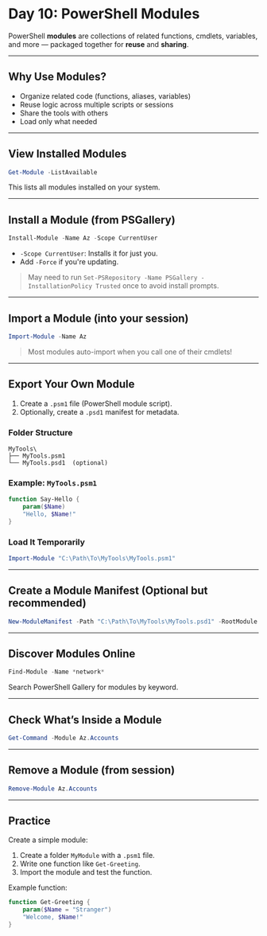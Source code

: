 # Day 10: PowerShell Modules

PowerShell **modules** are collections of related functions, cmdlets, variables, and more — packaged together for **reuse** and **sharing**.

---

## Why Use Modules?

- Organize related code (functions, aliases, variables)
- Reuse logic across multiple scripts or sessions
- Share the tools with others
- Load only what needed

---

## View Installed Modules

```powershell
Get-Module -ListAvailable
```

This lists all modules installed on your system.

---

## Install a Module (from PSGallery)

```powershell
Install-Module -Name Az -Scope CurrentUser
```

- `-Scope CurrentUser`: Installs it for just you.
- Add `-Force` if you're updating.

> May need to run `Set-PSRepository -Name PSGallery -InstallationPolicy Trusted` once to avoid install prompts.

---

## Import a Module (into your session)

```powershell
Import-Module -Name Az
```

> Most modules auto-import when you call one of their cmdlets!

---

## Export Your Own Module

1. Create a `.psm1` file (PowerShell module script).
2. Optionally, create a `.psd1` manifest for metadata.

### Folder Structure

```
MyTools\
├── MyTools.psm1
└── MyTools.psd1  (optional)
```

### Example: `MyTools.psm1`

```powershell
function Say-Hello {
    param($Name)
    "Hello, $Name!"
}
```

### Load It Temporarily

```powershell
Import-Module "C:\Path\To\MyTools\MyTools.psm1"
```

---

## Create a Module Manifest (Optional but recommended)

```powershell
New-ModuleManifest -Path "C:\Path\To\MyTools\MyTools.psd1" -RootModule "MyTools.psm1"
```

---

## Discover Modules Online

```powershell
Find-Module -Name *network*
```

Search PowerShell Gallery for modules by keyword.

---

## Check What’s Inside a Module

```powershell
Get-Command -Module Az.Accounts
```

---

## Remove a Module (from session)

```powershell
Remove-Module Az.Accounts
```

---

## Practice

Create a simple module:

1. Create a folder `MyModule` with a `.psm1` file.
2. Write one function like `Get-Greeting`.
3. Import the module and test the function.

Example function:

```powershell
function Get-Greeting {
    param($Name = "Stranger")
    "Welcome, $Name!"
}
```


